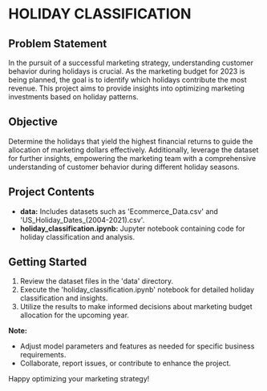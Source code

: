 # HOLIDAY CLASSIFICATION

## Problem Statement

In the pursuit of a successful marketing strategy, understanding customer behavior during holidays is crucial. As the marketing budget for 2023 is being planned, the goal is to identify which holidays contribute the most revenue. This project aims to provide insights into optimizing marketing investments based on holiday patterns.

## Objective

Determine the holidays that yield the highest financial returns to guide the allocation of marketing dollars effectively. Additionally, leverage the dataset for further insights, empowering the marketing team with a comprehensive understanding of customer behavior during different holiday seasons.

## Project Contents

- **data:** Includes datasets such as 'Ecommerce_Data.csv' and 'US_Holiday_Dates_(2004-2021).csv'.
- **holiday_classification.ipynb:** Jupyter notebook containing code for holiday classification and analysis.

## Getting Started

1. Review the dataset files in the 'data' directory.
2. Execute the 'holiday_classification.ipynb' notebook for detailed holiday classification and insights.
3. Utilize the results to make informed decisions about marketing budget allocation for the upcoming year.

**Note:**
- Adjust model parameters and features as needed for specific business requirements.
- Collaborate, report issues, or contribute to enhance the project.

Happy optimizing your marketing strategy!

